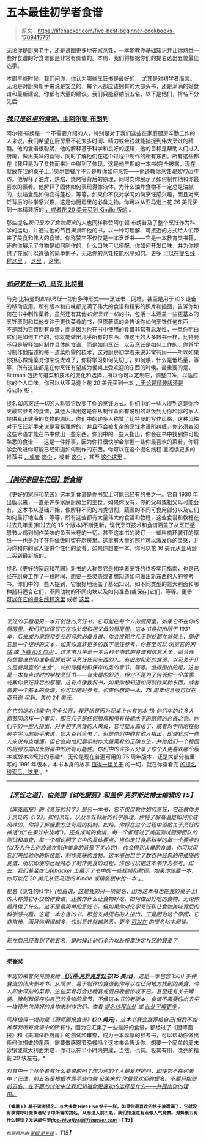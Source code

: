 # 五本最佳初学者食谱

> 原文：<https://lifehacker.com/five-best-beginner-cookbooks-1709415751>

无论你是厨房老手，还是试图更多地在家烹饪，一本能教你基础知识并让你熟悉一些好食谱的好食谱都是非常有价值的。本周，我们将根据你们的提名选出五位最佳选手。



本周早些时候，我们问你，你认为哪些烹饪书是最好的 ，尤其是对初学者而言。无论是对厨房新手来说是安全的，每个人都应该拥有的大部头书，还是满满的好食谱和最新建议，你都有大量的建议。我们只能容纳前五名，以下是他们，排名不分先后:

### [*我只是这里的食物*，由阿尔顿·布朗](http://www.amazon.com/Im-Just-Here-Food-Version/dp/158479559X/?asc_campaign=InlineText&asc_refurl=https://lifehacker.com/five-best-beginner-cookbooks-1709415751&asc_source=&tag=kinjalifehackerlink-20)到

阿尔顿·布朗是一个不需要介绍的人，特别是对于我们这些在家庭厨房辛勤工作的人来说，我们希望在厨房里不花太多时间、精力或金钱就能捕捉到伟大烹饪的精髓。他的食谱很聪明，他的解释基于科学和良好的逻辑，他的目标是帮助人们进入厨房，做出美味的食物，同时了解他们在这个过程中制作的所有东西。所有这些都在《我只是为了食物而来》中得到了体现，这是他早期的一本书(完全披露，现在就放在我的桌子上。)奥尔顿餐厅不只是教你如何烹饪——他还教你烹饪*是如何运作的*。他解释了油炸、烘焙、烧烤等背后的原理，同时向你展示了如何制作他和你最喜欢的菜肴。他解释了固体如何表现得像液体，为什么油炸食物不一定总是油腻的，烘焙食品如何变得蓬松，等等。如果你不仅对学习如何烹饪感兴趣，而且对烹饪背后的科学感兴趣，这是你厨房里的必备之物。你可以从亚马逊上花 26 美元买到一本精装版的 [，或者花 20 美元买到 Kindle 版的](http://www.amazon.com/Im-Just-Here-Food-Version/dp/158479559X/?asc_campaign=InlineText&asc_refurl=https://lifehacker.com/five-best-beginner-cookbooks-1709415751&asc_source=&tag=kinjalifehackerlink-20) 。

那些提名*我只是为了食物而来*的人也同样称赞阿尔顿·布朗普及了整个烹饪作为科学的运动，并通过他的节目*美食*和他的书，以一种可理解、可接近的方式给人们带来了美食和伟大的食谱。你称赞它不仅仅是一本烹饪书——它是一本教育类书籍，还向你展示了食物是如何制作的，什么口味可以搭配，你如何开发口味，并为你提供了在家可以遵循的简单例子，无论你的烹饪技能水平如何。更多 [可以在提名线程这里](http://lifehacker.com/vote-i-m-just-here-for-the-food-why-alton-brown-defin-1708952649) ， [这里](http://lifehacker.com/vote-i-m-just-here-for-the-food-by-alton-brown-why-al-1708959907) ，这里。

* * *

### [*如何烹饪一切*，马克·比特曼](http://www.amazon.com/Cook-Everything-Completely-Revised-Anniversary/dp/0764578650/?asc_campaign=InlineText&asc_refurl=https://lifehacker.com/five-best-beginner-cookbooks-1709415751&asc_source=&tag=kinjalifehackerlink-20)

马克·比特曼的*如何烹饪一切*有多种形式——烹饪书、网站，甚至是用于 iOS 设备的移动应用。所有版本和口味都充满了伟大的食谱和精彩的照片和插图，告诉你如何在书中制作菜肴。虽然还有其他*如何烹饪一切*的书，包括一本涵盖一些更基本的烹饪原则和其他专注于更快菜肴的书，但原著真的会告诉你如何烹饪任何东西——不是因为它特别有食谱，而是因为他在书中使用的食谱非常有启发性，一旦你明白它们是如何工作的，你就能做出几乎所有的东西。像这里的大多数书一样，比特曼不只是解释如何制作具体的食谱，而是如何烹饪，以及烹饪是如何工作的。你将学习制作他描述的每一道菜所需的技术，这对厨房初学者来说非常有用——所以如果你担心做炖菜对你来说太难了，你将学习如何先切丁，如何煨，什么是低热量，等等，所有这些都是在你烹饪有望成为餐桌上受欢迎的东西的时候。最重要的是，Bittman 包括每道菜和技术的变化和选择，所以你可以定制它，调整口味，以适应你的个人口味。你可以从亚马逊上花 20 美元买到一本 [，无论是精装版还是 Kindle 版](http://www.amazon.com/Cook-Everything-Completely-Revised-Anniversary/dp/0764578650/?asc_campaign=InlineText&asc_refurl=https://lifehacker.com/five-best-beginner-cookbooks-1709415751&asc_source=&tag=kinjalifehackerlink-20) 。

提名*如何烹饪一切*的人称赞它改变了你的烹饪方式。你们中的一些人提到这是你今天最常参考的食谱，其他人指出这是你从制作背面有说明的盒饭到为你和你的家人提供真正健康的食物的原因。你们中的许多人称赞了比特曼的写作风格，这种风格对于烹饪新手来说是容易理解的，并且不会被复杂的烹饪术语所纠缠，你必须查阅这些术语才能在书中做出一些东西。你们中的一些人指出，你会在书中找到你可能熟悉的食谱——这是一件好事，因为你将很快学会掌握一些你最喜欢的菜肴，你将学会改进你可能已经知道如何制作的东西。你可以在这个提名线程 里阅读更多的推荐书 [，或者](http://lifehacker.com/vote-how-to-cook-everything-why-bittman-excels-in-writ-1708952269) [这个](http://lifehacker.com/mark-bittman-s-book-how-to-cook-everything-took-me-from-1708955969) ，或者 [这个](http://lifehacker.com/this-is-still-the-cookbook-i-use-most-often-provides-a-1708959593) ，甚至 [这个这里](http://lifehacker.com/vote-how-to-cook-everything-why-the-title-says-it-all-1708959931) 。

* * *

### [*【美好家园与花园】新食谱*](http://www.amazon.com/Better-Homes-Gardens-Cook-Book/dp/0470560770?asc_campaign=InlineText&asc_refurl=https://lifehacker.com/five-best-beginner-cookbooks-1709415751&asc_source=&tag=kinjalifehackerlink-20)

《更好的家庭和花园》这本新食谱是你书架上可能已经有的书之一。它自 1930 年出版以来，一直是许多家庭厨房里的主食。如果你没有，你的父母或祖父母可能会有。这本书从基础开始，像解释不同的肉类切割，蔬菜的不同可食用部分以及它们如何最好地准备，等等，所有这些都有大量伟大的食谱和教程，这些食谱和教程在过去几年里(和过去的 15 个版本)不断更新，现代烹饪技术和食谱涵盖了从烹饪感恩节火鸡到制作美味的鱼玉米卷的一切。甚至这本书的装订——塑料梳环装订的厚纸——也是为了在你做饭时留在厨房里。这里有大量的照片可以激发你的灵感，并为你和你的家人提供个性化的菜肴。如果你想要一本，你可以花 16 美元从亚马逊上买到最新版的。

提名《更好的家庭和花园》新书的人称赞它是初学者烹饪的终极实用指南，也是已经在厨房工作了一段时间、想要一些灵感或者想知道如何做出新东西的人的参考书。你们中的一些人提到，它很好地涵盖了基础知识，如不同类型的意大利面和哪种酱料适合它们，不同动物的不同肉块以及如何准备(或保存)它们，等等。更多 [可以在它的提名线程这里](http://lifehacker.com/vote-better-homes-and-gardens-cook-book-why-a-staple-1708953370) 或者 [这里](http://lifehacker.com/it-s-not-even-a-question-in-my-mind-this-isn-t-the-one-1708953974) 。

* * *

### [](http://www.amazon.com/Joy-Cooking-Irma-S-Rombauer/dp/0743246268/?asc_campaign=InlineText&asc_refurl=https://lifehacker.com/five-best-beginner-cookbooks-1709415751&asc_source=&tag=kinjalifehackerlink-20)

*烹饪的乐趣是另一本开创性的烹饪书，它可能在每个人的厨房里，如果它不在你的厨房里，我们可以保证它在你父母和祖父母的厨房里。这本书最初出版于 1931 年，后来成为家庭和专业厨师的必备食谱。你会发现它几乎到处都在货架上，即使它是一个很好的文本，如果你喜欢更多的数字烹饪参考，你甚至可以 [浏览它的网站](http://www.thejoykitchen.com/) 或 [下载 iOS 应用](http://apps.culinate.com/joy/) 。这本书几乎是一本百科全书式的食谱和信息大全，适合任何想要进货和准备厨房或学习烹饪任何东西的人。有旧的和新的食谱，以及关于什么是餐具室的“主食”，或如何腌制和保存肉类的章节，等等。值得指出的是，这也是一本有点过时的学校烹饪书——有大量的叙述，但它不是为了告诉你一个故事或教你烹饪背后的原理。这有点像教科书，如果你想知道如何制作某种东西，或者需要一个基本的食谱，你可以随时参考。如果你想要一本，75 周年纪念版可以在亚马逊 买到，售价 24 美元。*

*在它的提名线索中(完全公开，我开始是因为我桌上也有这本书),你们中的许多人都赞同这样一个事实，即它几乎是任何厨房和所有技能水平的厨师的必备之物。你们中的一些人指出，对于初学烹饪的人来说，它可能太高级了，或者对于刚刚在厨房中学习的新手来说，它太百科全书了，但是你们中的其他人指出，即使它对一些人来说有点难懂，但它会向他们展示制作大量菜肴的正确方法，并给他们一个稳固的厨房方向以及厨房中的所有可能性。你们中的许多人分享了你个人更喜欢哪个版本或版本的*烹饪的乐趣*，无论是现在普遍可用的 75 周年版本，还是大部分被重写的 1991 年版本。本书本身的故事 [值得一读关于](http://en.wikipedia.org/wiki/The_Joy_of_Cooking#Eighth_edition_.282006.29_75th_Anniversary_Edition) 的一切，就在你查看完 [的提名线索后，这里](http://lifehacker.com/vote-the-joy-of-cooking-why-probably-the-quintessenti-1708837344) 。*

* * *

### *[*【烹饪之道】*，由美国《试吃厨房》和盖伊·克罗斯比博士](http://www.amazon.com/Science-Cooking-Cooks-Illustrated-Cookbooks/dp/1933615982/?asc_campaign=InlineText&asc_refurl=https://lifehacker.com/five-best-beginner-cookbooks-1709415751&asc_source=&tag=kinjalifehackerlink-20)编辑的 T5】*

*《库克画报》的《烹饪的科学》是另一本书，它不仅仅教你如何烹饪，它还教你关于烹饪的《T2》，如何烹饪，以及烹饪背后的科学原理。你将了解高温是如何形成风味的，你将了解慢煮方法背后的机制，如炖，你将在这个过程中驱散关于烹饪的神话(如“在果汁中烧烤”)。还有成吨的食谱，每一个都经过了美国测试厨房团队的测试和审查，每一个都说明了书中的具体要点。当你走过食品科学的每一个要点时(以及为什么你应该在制作美食的背景下关心它)，你会得到大量的食谱，你可以用它们来检验你的新技能，制作美味的食物。这本书也包含了数百种经典的带插图的食谱，所以即使你已经熟悉了制作美食的过程，你也可以把这本书作为参考。过去，我们甚至在 Lifehacker 上展示了书中的一些视频和教程。如果你想要一本，你可以花 20 美元从亚马逊的 Kindle 或精装版中抢一本 [。](http://www.amazon.com/Science-Cooking-Cooks-Illustrated-Cookbooks/dp/1933615982/?asc_campaign=InlineText&asc_refurl=https://lifehacker.com/five-best-beginner-cookbooks-1709415751&asc_source=&tag=kinjalifehackerlink-20)*

*提名*《烹饪的科学》*(坦白说，这是我的另一项提名，因为这本书也在我的桌子上)的人称赞它不仅教你食谱，还教你什么让食物好吃，如何做出好吃的食物，无论你最终做了什么。这不是最简单的烹饪书，但如果你对化学烹饪和让食物美味背后的科学感兴趣，这是一本必备的书。那些支持提名的人指出，正是因为这个原因，它非常棒，而且你用得越多，你对烹饪就越熟悉。更多 [可以在](http://lifehacker.com/vote-the-science-of-good-cooking-why-it-s-not-the-mos-1708836087) 的提名帖中阅读。*

* * *

*现在您已经看到了前五名，是时候让他们全力以赴投票决定社区的最爱了:*

* * *

#### *荣誉奖*

*本周的荣誉奖将颁发给 [**《贝蒂·克罗克烹饪书**](http://www.amazon.com/Betty-Crocker-Cookbook-Recipes-Today/dp/0470906022/?asc_campaign=InlineText&asc_refurl=https://lifehacker.com/five-best-beginner-cookbooks-1709415751&asc_source=&tag=kinjalifehackerlink-20)**(15 美元)**，这是一本包含 1500 多种食谱的伟大参考书，从简单、易于制作的食谱到你可以在任何地方找到的美食、令人印象深刻的菜肴，这些菜肴将会让晚宴或假日晚餐惊叹不已。甚至还有关于罐装、腌制和保存你自己的食物的章节，不像这本书的老版本，食谱不需要你出去买一堆预先包装好的食物来制作它们。查看 [提名线程此处](http://lifehacker.com/vote-betty-crocker-s-cookbook-why-got-it-as-a-wedding-1708965790) 或 [此处了解更多](http://lifehacker.com/this-one-i-m-on-my-third-copy-every-time-i-need-a-bas-1708964186) 。*

*同样值得一提的是《厨师画报食谱》**(20 美元)**，这本书我会推荐给自己(但我不能推荐我所有食谱中的*所有*)，因为它汇集了一些最好的食谱，都经过了《厨师画报》和《美国试验厨房》的测试和审查，成为一本厚厚的参考书，可以帮助你做出任何你想做的东西。需要做感恩节晚餐吗？这本书会告诉你。想要一个简单的周末砂锅或意大利面烘焙，你可以在半小时内完成，当然，也有。极其有用，漂亮的精装 20 块左右。*

*对其中一个竞争者有什么要说的吗？想为你的个人最爱辩护吗，即使它不在列表中？*记住，前五名是根据本周早些时候* 征集来的 [*你最受欢迎的提名。不要只抱怨前五名，在下面的讨论中让我们知道你更喜欢的选择是什么——并提出你的理由。*](https://lifehacker.com/whats-the-best-beginners-cookbook-1708828921)*

**<small>《蜂巢 5》基于读者提名。与大多数 Hive Five 帖子一样，如果你最喜欢的帖子被遗漏了，它就没有获得呼吁竞争者帖子中所需的提名，从而进入前五名。我们知道这有点像人气竞赛。对蜂巢五有什么建议？发送邮件至</small>*[*<small>tips+hivefive@lifehacker.com</small>*](mailto:tips+hivefive@lifehacker.com)*<small>！</small>T15】**

**<small>标题照片由</small>* [*<small>蒂姆·萨克顿</small>*](https://www.flickr.com/photos/sackton/7842721042/) *<small>。</small>T15】**